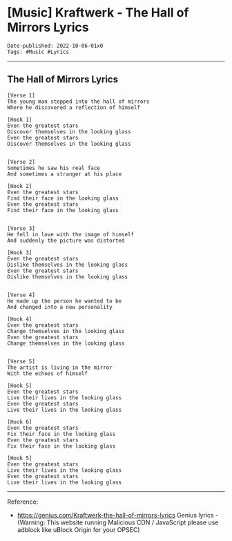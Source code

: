 # [Music] Kraftwerk - The Hall of Mirrors Lyrics

```
Date-published: 2022-10-06-01x0
Tags: #Music #Lyrics  
```

---

## The Hall of Mirrors Lyrics

```
[Verse 1]
The young man stepped into the hall of mirrors
Where he discovered a reflection of himself

[Hook 1]
Even the greatest stars
Discover themselves in the looking glass
Even the greatest stars
Discover themselves in the looking glass


[Verse 2]
Sometimes he saw his real face
And sometimes a stranger at his place

[Hook 2]
Even the greatest stars
Find their face in the looking glass
Even the greatest stars
Find their face in the looking glass


[Verse 3]
He fell in love with the image of himself
And suddenly the picture was distorted

[Hook 3]
Even the greatest stars
Dislike themselves in the looking glass
Even the greatest stars
Dislike themselves in the looking glass


[Verse 4]
He made up the person he wanted to be
And changed into a new personality

[Hook 4]
Even the greatest stars
Change themselves in the looking glass
Even the greatest stars
Change themselves in the looking glass


[Verse 5]
The artist is living in the mirror
With the echoes of himself

[Hook 5]
Even the greatest stars
Live their lives in the looking glass
Even the greatest stars
Live their lives in the looking glass

[Hook 6]
Even the greatest stars
Fix their face in the looking glass
Even the greatest stars
Fix their face in the looking glass

[Hook 5]
Even the greatest stars
Live their lives in the looking glass
Even the greatest stars
Live their lives in the looking glass
```

---

Reference:

* <https://genius.com/Kraftwerk-the-hall-of-mirrors-lyrics> Genius lyrics - (Warning: This website running Malicious CDN / JavaScript please use adblock like uBlock Origin for your OPSEC)
